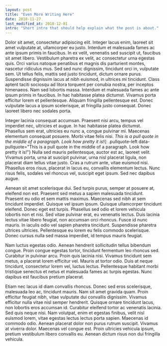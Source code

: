 ```yaml
---
layout: post
title: "Even More Writing Here"
date: 2018-11-27
last_modified_at: 2018-12-01
intro: "Short intro that should help explain what the post is about."
---
```

Dolor sit amet, consectetur adipiscing elit. Integer lacus enim, laoreet sit amet vulputate at, ullamcorper eu justo. Interdum et malesuada fames ac ante ipsum primis in faucibus. In ex velit, venenatis sed suscipit ut, faucibus sit amet libero. Vestibulum pharetra ex velit, ac consectetur urna egestas quis. Orci varius natoque penatibus et magnis dis parturient montes, nascetur ridiculus mus. Sed sed nunc dignissim, tincidunt orci in, vulputate sem. Ut tellus felis, mattis sed justo tincidunt, dictum ornare purus. Suspendisse dignissim lacus at nibh euismod, in ultrices mi tincidunt. Class aptent taciti sociosqu ad litora torquent per conubia nostra, per inceptos himenaeos. Nam sed lobortis massa. Interdum et malesuada fames ac ante ipsum primis in faucibus. In hac habitasse platea dictumst. Vivamus porta efficitur lorem et pellentesque. Aliquam fringilla pellentesque est. Donec vulputate lacus a ipsum scelerisque, at fringilla justo consequat. Donec laoreet libero nec sodales porta.

Integer lacinia consequat accumsan. Praesent nisi arcu, tempus vel imperdiet nec, ultricies et augue. In hac habitasse platea dictumst. Phasellus sem erat, ultricies eu nunc a, congue pulvinar mi. Maecenas elementum consequat posuere. Morbi vitae felis nisi. *This is a pull quote in the middle of a paragraph. Look how pretty it is!*{: .pullquote-left data-pullquote="This is a pull quote in the middle of a paragraph. Look how pretty it is!"} Nulla sed mauris pellentesque, auctor est ac, laoreet velit. Vivamus porta, urna at suscipit pulvinar, urna nisl placerat ligula, non placerat diam tellus vitae justo. Cras a rutrum ante, vitae euismod nisi. Phasellus eros risus, placerat in lacus eu, convallis elementum lectus. Nunc risus felis, sodales vel rhoncus vel, suscipit eget ipsum. Sed nec dapibus augue.

Aenean sit amet scelerisque dui. Sed turpis purus, semper at posuere at, eleifend non est. Praesent sed metus a sapien malesuada tincidunt. Praesent eu odio et sem mattis maximus. Maecenas sed nibh at sem tincidunt imperdiet. Quisque vel ipsum ipsum. Quisque ullamcorper tincidunt eleifend. Donec eget est turpis. Phasellus sed odio et lorem vehicula lobortis non et nisi. Sed vitae pulvinar erat, eu venenatis lectus. Duis lacinia lectus vitae libero feugiat, non accumsan orci rhoncus. Fusce id nunc mauris. In iaculis odio vel sapien pharetra tincidunt. Suspendisse pharetra ultrices ultricies. Pellentesque eu lorem eu felis commodo scelerisque. Donec cursus nulla sed massa imperdiet, id tempus mauris feugiat.

Nam luctus egestas odio. Aenean hendrerit sollicitudin tellus bibendum congue. Proin congue egestas tortor, tincidunt fermentum leo rhoncus sed. Curabitur in pulvinar arcu. Proin quis lacinia nisi. Vivamus tincidunt sem metus, a placerat lorem efficitur vel. Mauris at tortor odio. Duis at neque tincidunt, consectetur lorem vel, luctus lectus. Pellentesque habitant morbi tristique senectus et netus et malesuada fames ac turpis egestas. Nunc dapibus est faucibus pretium placerat.

Etiam nec lacus id diam convallis rhoncus. Donec sed eros scelerisque, malesuada leo ac, tincidunt mauris. Nam sit amet gravida quam. Proin efficitur feugiat nibh, vitae vulputate dui convallis dignissim. Vivamus efficitur nulla vitae nisl semper hendrerit. Quisque ornare tincidunt lacus, non lobortis eros accumsan id. Curabitur eleifend tortor ac venenatis lacinia. Sed quis neque nisi. Nam volutpat, enim et egestas finibus, velit nisl euismod lorem, vitae egestas lectus lectus porta sapien. Maecenas id commodo odio. Aenean placerat dolor non purus rutrum suscipit. Vivamus at viverra dolor. Maecenas vel congue est. Proin ultricies vehicula ipsum, pretium vestibulum libero convallis eu. Aenean dictum risus non dui fringilla vehicula.